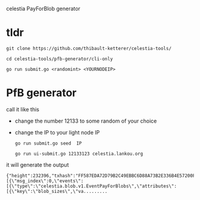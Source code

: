 celestia PayForBlob generator

# tldr
    git clone https://github.com/thibault-ketterer/celestia-tools/

    cd celestia-tools/pfb-generator/cli-only

    go run submit.go <randomint> <YOURNODEIP>

# PfB generator

call it like this

- change the number 12133 to some random of your choice
- change the IP to your light node IP


    `go run submit.go seed  IP`

    `go run ui-submit.go 12133123 celestia.lankou.org`

it will generate the output

    {"height":232396,"txhash":"FF587EDA72D79B2C49EBBC6D88A73B2E336B4E57200F6463097661F501DD0B54","data":"122A0A282F63656C65737469612E626C6F622E76312E4D7367506179466F72426C6F6273526573706F6E7365","raw_log":"[{\"msg_index\":0,\"events\":[{\"type\":\"celestia.blob.v1.EventPayForBlobs\",\"attributes\":[{\"key\":\"blob_sizes\",\"va.........

